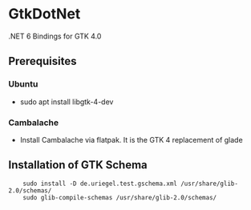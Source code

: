 # GtkDotNet
.NET 6 Bindings for GTK 4.0 

## Prerequisites

### Ubuntu
* sudo apt install libgtk-4-dev

### Cambalache
* Install Cambalache via flatpak. It is the GTK 4 replacement of glade

## Installation of GTK Schema
```
    sudo install -D de.uriegel.test.gschema.xml /usr/share/glib-2.0/schemas/
    sudo glib-compile-schemas /usr/share/glib-2.0/schemas/
```     